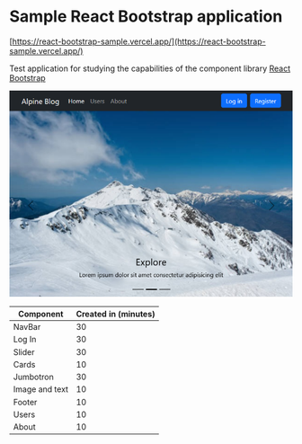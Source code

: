 # Sample React Bootstrap application

[https://react-bootstrap-sample.vercel.app/](https://react-bootstrap-sample.vercel.app/)

Test application for studying the capabilities of the component library [React Bootstrap](https://react-bootstrap.netlify.app/)

![Site image](app.png)

| Component  | Created in (minutes) |
| ------------- | ------------- |
| NavBar  | 30  |
| Log In  | 30  |
| Slider  | 30  |
| Cards   | 10 |
| Jumbotron  | 30  |
| Image and text  | 10  |
| Footer  | 10  |
| Users   | 10  |
| About   | 10  |

